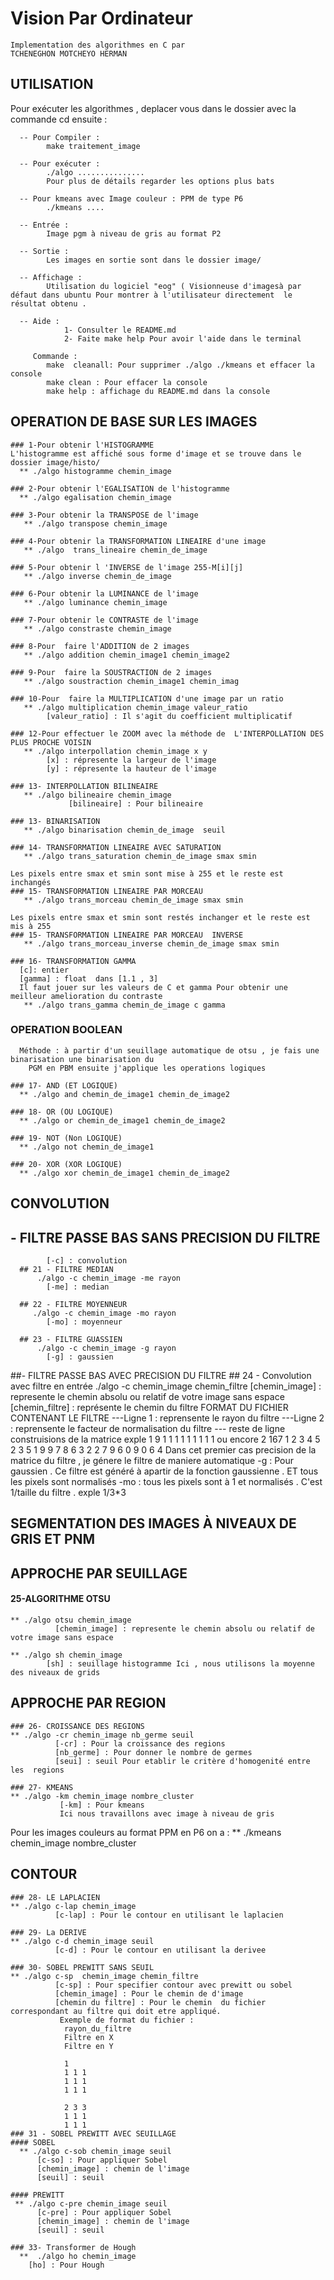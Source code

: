 # Vision Par Ordinateur 

    Implementation des algorithmes en C par 
    TCHENEGHON MOTCHEYO HERMAN 


##                 UTILISATION
Pour exécuter les algorithmes , 
  deplacer vous dans le dossier avec la commande cd ensuite :
  
      -- Pour Compiler : 
            make traitement_image

      -- Pour exécuter :
            ./algo ...............
            Pour plus de détails regarder les options plus bats

      -- Pour kmeans avec Image couleur : PPM de type P6
            ./kmeans ....

      -- Entrée : 
            Image pgm à niveau de gris au format P2

      -- Sortie : 
            Les images en sortie sont dans le dossier image/

      -- Affichage : 
            Utilisation du logiciel "eog" ( Visionneuse d'imagesà par défaut dans ubuntu Pour montrer à l'utilisateur directement  le résultat obtenu .

      -- Aide : 
                1- Consulter le README.md
                2- Faite make help Pour avoir l'aide dans le terminal

         Commande :
            make  cleanall: Pour supprimer ./algo ./kmeans et effacer la console
            make clean : Pour effacer la console
            make help : affichage du README.md dans la console

##                 OPERATION DE BASE SUR LES IMAGES

    ### 1-Pour obtenir l'HISTOGRAMME
    L'histogramme est affiché sous forme d'image et se trouve dans le dossier image/histo/
      ** ./algo histogramme chemin_image

    ### 2-Pour obtenir l'EGALISATION de l'histogramme
      ** ./algo egalisation chemin_image

    ### 3-Pour obtenir la TRANSPOSE de l'image
       ** ./algo transpose chemin_image

    ### 4-Pour obtenir la TRANSFORMATION LINEAIRE d'une image 
       ** ./algo  trans_lineaire chemin_de_image

    ### 5-Pour obtenir l 'INVERSE de l'image 255-M[i][j]
       ** ./algo inverse chemin_de_image

    ### 6-Pour obtenir la LUMINANCE de l'image 
       ** ./algo luminance chemin_image

    ### 7-Pour obtenir le CONTRASTE de l'image 
       ** ./algo constraste chemin_image

    ### 8-Pour  faire l'ADDITION de 2 images 
       ** ./algo addition chemin_image1 chemin_image2

    ### 9-Pour  faire la SOUSTRACTION de 2 images 
       ** ./algo soustraction chemin_image1 chemin_imag

    ### 10-Pour  faire la MULTIPLICATION d'une image par un ratio 
       ** ./algo multiplication chemin_image valeur_ratio
            [valeur_ratio] : Il s'agit du coefficient multiplicatif

    ### 12-Pour effectuer le ZOOM avec la méthode de  L'INTERPOLLATION DES PLUS PROCHE VOISIN
       ** ./algo interpollation chemin_image x y
            [x] : répresente la largeur de l'image
            [y] : répresente la hauteur de l'image

    ### 13- INTERPOLLATION BILINEAIRE
       ** ./algo bilineaire chemin_image
                 [bilineaire] : Pour bilineaire

    ### 13- BINARISATION
       ** ./algo binarisation chemin_de_image  seuil

    ### 14- TRANSFORMATION LINEAIRE AVEC SATURATION
       ** ./algo trans_saturation chemin_de_image smax smin

    Les pixels entre smax et smin sont mise à 255 et le reste est  inchangés
    ### 15- TRANSFORMATION LINEAIRE PAR MORCEAU
       ** ./algo trans_morceau chemin_de_image smax smin

    Les pixels entre smax et smin sont restés inchanger et le reste est mis à 255
    ### 15- TRANSFORMATION LINEAIRE PAR MORCEAU  INVERSE
       ** ./algo trans_morceau_inverse chemin_de_image smax smin

    ### 16- TRANSFORMATION GAMMA
      [c]: entier
      [gamma] : float  dans [1.1 , 3]
      Il faut jouer sur les valeurs de C et gamma Pour obtenir une meilleur amelioration du contraste
       ** ./algo trans_gamma chemin_de_image c gamma

  ### OPERATION BOOLEAN
      Méthode : à partir d'un seuillage automatique de otsu , je fais une binarisation une binarisation du
        PGM en PBM ensuite j'applique les operations logiques

    ### 17- AND (ET LOGIQUE) 
      ** ./algo and chemin_de_image1 chemin_de_image2
    
    ### 18- OR (OU LOGIQUE) 
      ** ./algo or chemin_de_image1 chemin_de_image2

    ### 19- NOT (Non LOGIQUE) 
      ** ./algo not chemin_de_image1 

    ### 20- XOR (XOR LOGIQUE) 
      ** ./algo xor chemin_de_image1 chemin_de_image2

##                 CONVOLUTION
  ## - FILTRE PASSE BAS SANS PRECISION DU FILTRE
            [-c] : convolution 
      ## 21 - FILTRE MEDIAN
          ./algo -c chemin_image -me rayon
            [-me] : median
      
      ## 22 - FILTRE MOYENNEUR
         ./algo -c chemin_image -mo rayon
            [-mo] : moyenneur
      
      ## 23 - FILTRE GUASSIEN
          ./algo -c chemin_image -g rayon
            [-g] : gaussien
  
  ##-  FILTRE PASSE BAS AVEC PRECISION DU FILTRE
      ## 24 - Convolution avec filtre en entrée
          ./algo -c chemin_image chemin_filtre
            [chemin_image] : represente le chemin absolu ou relatif de votre image sans espace
            [chemin_filtre] : représente le chemin du filtre
          FORMAT DU FICHIER CONTENANT LE FILTRE
          ---Ligne 1 : reprensente le rayon du filtre
          ---Ligne 2 : reprensente le facteur de normalisation du filtre
          --- reste de ligne construisions de la matrice
                 exple
                 1
                 9
                 1 1 1
                 1 1 1 
                 1 1 1
              ou encore
                 2
                 167
                 1 2 3 4 5
                 2 3 5 1 9
                 9 7 8 6 3
                 2 2 7 9 6
                 0 9 0 6 4
    Dans cet premier cas precision de la matrice du filtre , je génere le filtre de maniere automatique
            -g : Pour gaussien . Ce filtre est généré à apartir de la fonction
             gaussienne . ET tous les pixels sont normalisés
            -mo : tous les pixels sont à 1 et normalisés . C'est 1/taille du filtre . exple 1/3*3


##                 SEGMENTATION DES IMAGES À NIVEAUX DE GRIS ET PNM 
  ## APPROCHE PAR SEUILLAGE
  #### 25-ALGORITHME  OTSU
    ** ./algo otsu chemin_image 
              [chemin_image] : represente le chemin absolu ou relatif de votre image sans espace
    
    ** ./algo sh chemin_image
            [sh] : seuillage histogramme Ici , nous utilisons la moyenne des niveaux de grids
  ## APPROCHE PAR REGION
    ### 26- CROISSANCE DES REGIONS
    ** ./algo -cr chemin_image nb_germe seuil
              [-cr] : Pour la croissance des regions
              [nb_germe] : Pour donner le nombre de germes
              [seui] : seuil Pour etablir le critère d'homogenité entre les  regions
    
    ### 27- KMEANS
    ** ./algo -km chemin_image nombre_cluster
               [-km] : Pour kmeans
               Ici nous travaillons avec image à niveau de gris

  Pour les images couleurs au format PPM en P6 on a :
    ** ./kmeans chemin_image nombre_cluster

##                 CONTOUR
    ### 28- LE LAPLACIEN
    ** ./algo c-lap chemin_image
              [c-lap] : Pour le contour en utilisant le laplacien
    
    ### 29- La DERIVE
    ** ./algo c-d chemin_image seuil
              [c-d] : Pour le contour en utilisant la derivee

    ### 30- SOBEL PREWITT SANS SEUIL
    ** ./algo c-sp  chemin_image chemin_filtre
              [c-sp] : Pour specifier contour avec prewitt ou sobel
              [chemin_image] : Pour le chemin de d'image
              [chemin du filtre] : Pour le chemin  du fichier correspondant au filtre qui doit etre appliqué.
               Exemple de format du fichier :
                rayon_du_filtre
                Filtre en X 
                Filtre en Y

                1 
                1 1 1 
                1 1 1 
                1 1 1

                2 3 3
                1 1 1 
                1 1 1
    ### 31 - SOBEL PREWITT AVEC SEUILLAGE
    #### SOBEL
      ** ./algo c-sob chemin_image seuil
          [c-so] : Pour appliquer Sobel
          [chemin_image] : chemin de l'image 
          [seuil] : seuil
    
    #### PREWITT
     ** ./algo c-pre chemin_image seuil
          [c-pre] : Pour appliquer Sobel
          [chemin_image] : chemin de l'image 
          [seuil] : seuil
    
    ### 33- Transformer de Hough
      **  ./algo ho chemin_image
        [ho] : Pour Hough
